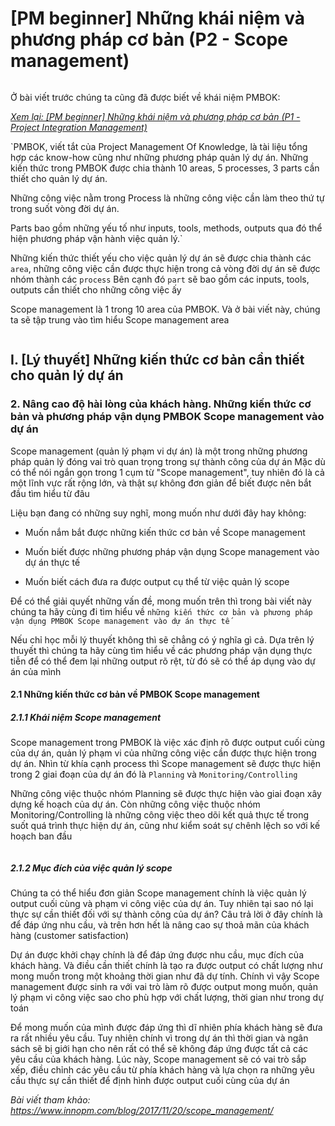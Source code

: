 # [PM beginner] Những khái niệm và phương pháp cơ bản (P2 - Scope management)

![]()

Ở bài viết trước chúng ta cũng đã được biết về khái niệm PMBOK:

*[Xem lại: [PM beginner] Những khái niệm và phương pháp cơ bản (P1 - Project Integration Management)](https://github.com/nghiapham1013/study-report/blob/201904-study-report/readme.md)*

`PMBOK, viết tắt của Project Management Of Knowledge, là tài liệu tổng hợp các know-how cũng như những phương pháp quản lý dự án. Những kiến thức trong PMBOK được chia thành 10 areas, 5 processes, 3 parts cần thiết cho quản lý dự án.

Những công việc nằm trong Process là những công việc cần làm theo thứ tự trong suốt vòng đời dự án.

Parts bao gồm những yếu tố như inputs, tools, methods, outputs qua đó thể hiện phương pháp vận hành việc quản lý.`

Những kiến thức thiết yếu cho việc quản lý dự án sẽ được chia thành các `area`, những công việc cần được thực hiện trong cả vòng đời dự án sẽ được nhóm thành các `process`
Bên cạnh đó `part` sẽ bao gồm các inputs, tools, outputs cần thiết cho những công việc ấy

Scope management là 1 trong 10 area của PMBOK. Và ở bài viết này, chúng ta sẽ tập trung vào tìm hiểu Scope management area

![]()

## I. [Lý thuyết] Những kiến thức cơ bản cần thiết cho quản lý dự án

### 2. Nâng cao độ hài lòng của khách hàng. Những kiến thức cơ bản và phương pháp vận dụng PMBOK Scope management vào dự án

Scope management (quản lý phạm vi dự án) là một trong những phương pháp quản lý đóng vai trò quan trọng trong sự thành công của dự án
Mặc dù có thể nói ngắn gọn trong 1 cụm từ "Scope management", tuy nhiên đó là cả một lĩnh vực rất rộng lớn, và thật sự không đơn giản để biết được nên bắt đầu tìm hiểu từ đâu 

Liệu bạn đang có những suy nghĩ, mong muốn như dưới đây hay không:

- Muốn nắm bắt được những kiến thức cơ bản về Scope management

- Muốn biết được những phương pháp vận dụng Scope management vào dự án thực tế

- Muốn biết cách đưa ra được output cụ thể từ việc quản lý scope

Để có thể giải quyết những vấn đề, mong muốn trên thì trong bài viết này chúng ta hãy cùng đi tìm hiểu về `những kiến thức cơ bản và phương pháp vận dụng PMBOK Scope management vào dự án thực tế`

Nếu chỉ học mỗi lý thuyết không thì sẽ chẳng có ý nghĩa gì cả. Dựa trên lý thuyết thì chúng ta hãy cùng tìm hiểu về các phương pháp vận dụng thực tiễn để có thể đem lại những output rõ rệt, từ đó sẽ có thể áp dụng vào dự án của mình

#### 2.1 Những kiến thức cơ bản về PMBOK Scope management

##### 2.1.1 Khái niệm Scope management

Scope management trong PMBOK là việc xác định rõ được output cuối cùng của dự án, quản lý phạm vi của những công việc cần được thực hiện trong dự án. Nhìn từ khía cạnh process thì Scope management sẽ được thực hiện trong 2 giai đoạn của dự án đó là `Planning` và `Monitoring/Controlling`

Những công việc thuộc nhóm Planning sẽ được thực hiện vào giai đoạn xây dựng kế hoạch của dự án. Còn những công việc thuộc nhóm Monitoring/Controlling là những công việc theo dõi kết quả thực tế trong suốt quá trình thực hiện dự án, cũng như kiểm soát sự chênh lệch so với kế hoạch ban đầu

![]()

##### 2.1.2 Mục đích của việc quản lý scope

Chúng ta có thể hiểu đơn giản Scope management chính là việc quản lý output cuối cùng và phạm vi công việc của dự án. Tuy nhiên tại sao nó lại thực sự cần thiết đối với sự thành công của dự án?
Câu trả lời ở đây chính là để đáp ứng nhu cầu, và trên hơn hết là nâng cao sự thoả mãn của khách hàng (customer satisfaction)

Dự án được khởi chạy chính là để đáp ứng được nhu cầu, mục đích của khách hàng. Và điều cần thiết chính là tạo ra được output có chất lượng như mong muốn trong một khoảng thời gian như đã dự tính. Chính vì vậy Scope management được sinh ra với vai trò làm rõ được output mong muốn, quản lý phạm vi công việc sao cho phù hợp với chất lượng, thời gian như trong dự toán

Để mong muốn của mình được đáp ứng thì dĩ nhiên phía khách hàng sẽ đưa ra rất nhiều yêu cầu. Tuy nhiên chính vì trong dự án thì thời gian và ngân sách sẽ bị giới hạn cho nên rất có thể sẽ không đáp ứng được tất cả các yêu cầu của khách hàng.
Lúc này, Scope management sẽ có vai trò sắp xếp, điều chỉnh các yêu cầu từ phía khách hàng và lựa chọn ra những yêu cầu thực sự cần thiết để định hình được output cuối cùng của dự án

*Bài viết tham khảo: https://www.innopm.com/blog/2017/11/20/scope_management/*
